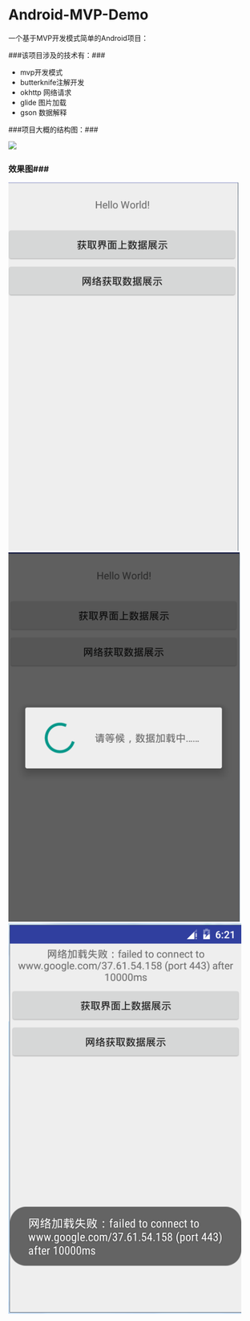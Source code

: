 # Android-MVP-Demo
一个基于MVP开发模式简单的Android项目：

###该项目涉及的技术有：###

- mvp开发模式
- butterknife注解开发
- okhttp 网络请求
- glide 图片加载
- gson 数据解释


###项目大概的结构图：###

![](http://i.imgur.com/hAJ3lkW.png)


### 效果图###
<img src="screenshot/1.png"/>

<img src="screenshot/2.png"/>

<img src="screenshot/3.png"/>
